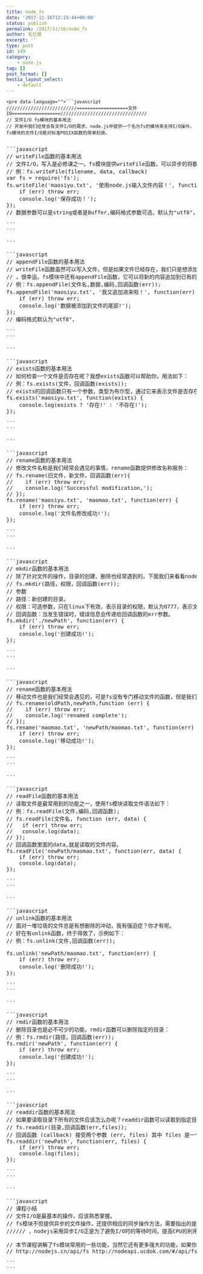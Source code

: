 ```yaml
---
title: node_fs
date: '2017-11-16T12:19:44+00:00'
status: publish
permalink: /2017/11/16/node_fs
author: 毛巳煜
excerpt: ''
type: post
id: 149
category:
    - node.js
tag: []
post_format: []
hestia_layout_select:
    - default
---
```

```
<pre data-language="">```javascript
//////////////////////////===================文件IO==================////////////////////////////////
// 文件I/O fs模块的基本用法
// 开发中我们经常会有文件I/O的需求，node.js中提供一个名为fs的模块来支持I/O操作，fs模块的文件I/O是对标准POSIX函数的简单封装。

```
```

```
<pre data-language="">```javascript
// writeFile函数的基本用法
// 文件I/O，写入是必修课之一。fs模块提供writeFile函数，可以异步的将数据写入一个文件, 如果文件已经存在则会被替换。用法如下：
// 例：fs.writeFile(filename, data, callback)
var fs = require('fs');
fs.writeFile('maosiyu.txt', '使用node.js输入文件内容！', function(err) {
    if (err) throw err;
    console.log('保存成功！');
});
// 数据参数可以是string或者是Buffer,编码格式参数可选，默认为"utf8"，回调函数只有一个参数err。

```
```

```
<pre data-language="">```javascript
// appendFile函数的基本用法
// writeFile函数虽然可以写入文件，但是如果文件已经存在，我们只是想添加一部分内容，它就不能满足我们的需求了
// ，很幸运，fs模块中还有appendFile函数，它可以将新的内容追加到已有的文件中，如果文件不存在，则会创建一个新的文件。使用方法如下：
// 例：fs.appendFile(文件名,数据,编码,回调函数(err));
fs.appendFile('maosiyu.txt', '我又追加进来啦！', function(err) {
    if (err) throw err;
    console.log('数据被添加到文件的尾部!');
});
// 编码格式默认为"utf8"，

```
```

```
<pre data-language="">```javascript
// exists函数的基本用法
// 如何检查一个文件是否存在呢？我想exists函数可以帮助你，用法如下：
// 例：fs.exists(文件，回调函数(exists));
// exists的回调函数只有一个参数，类型为布尔型，通过它来表示文件是否存在。
fs.exists('maosiyu.txt', function(exists) {
    console.log(exists ? '存在!' : '不存在!');
});

```
```

```
<pre data-language="">```javascript
// rename函数的基本用法
// 修改文件名称是我们经常会遇见的事情，rename函数提供修改名称服务：
// fs.rename(旧文件，新文件，回调函数(err){
//    if (err) throw err;
//    console.log('Successful modification,');
// });
fs.rename('maosiyu.txt', 'maomao.txt', function(err) {
    if (err) throw err;
    console.log('文件名修改成功!');
});

```
```

```
<pre data-language="">```javascript
// mkdir函数的基本用法
// 除了针对文件的操作，目录的创建、删除也经常遇到的，下面我们来看看node.js中如何创建目录：
// fs.mkdir(路径，权限，回调函数(err));
// 参数
// 路径：新创建的目录。
// 权限：可选参数，只在linux下有效，表示目录的权限，默认为0777，表示文件所有者、文件所有者所在的组的用户、所有用户，都有权限进行读、写、执行的操作。
// 回调函数：当发生错误时，错误信息会传递给回调函数的err参数。
fs.mkdir('./newPath', function(err) {
    if (err) throw err;
    console.log('创建成功!');
});

```
```

```
<pre data-language="">```javascript
// rename函数的基本用法
// 移动文件也是我们经常会遇见的，可是fs没有专门移动文件的函数，但是我们可以通过rename函数来达到移动文件的目的，示例如下。
// fs.rename(oldPath,newPath,function (err) {
//    if (err) throw err;
//    console.log('renamed complete');
// });
fs.rename('maomao.txt', 'newPath/maomao.txt', function(err) {
    if (err) throw err;
    console.log('移动成功!');
});

```
```

```
<pre data-language="">```javascript
// readFile函数的基本用法
// 读取文件是最常用到的功能之一，使用fs模块读取文件语法如下：
// 例：fs.readFile(文件,编码,回调函数);
// fs.readFile(文件名, function (err, data) {
//   if (err) throw err;
//   console.log(data);
// });
// 回调函数里面的data,就是读取的文件内容。
fs.readFile('newPath/maomao.txt', function(err, data) {
    if (err) throw err;
    console.log(data);
});

```
```

```
<pre data-language="">```javascript
// unlink函数的基本用法
// 面对一堆垃圾的文件总是有想删除的冲动，我有强迫症？你才有呢。
// 好在有unlink函数，终于得救了，示例如下：
// 例：fs.unlink(文件,回调函数(err));

fs.unlink('newPath/maomao.txt', function(err) {
    if (err) throw err;
    console.log('删除成功!');
});

```
```

```
<pre data-language="">```javascript
// rmdir函数的基本用法
// 删除目录也是必不可少的功能，rmdir函数可以删除指定的目录：
// 例：fs.rmdir(路径，回调函数(err));
fs.rmdir('newPath', function(err) {
    if (err) throw err;
    console.log('创建成功!');
});

```
```

```
<pre data-language="">```javascript
// readdir函数的基本用法
// 如果要读取目录下所有的文件应该怎么办呢？readdir函数可以读取到指定目录下所有的文件，示例如下：
// fs.readdir(目录,回调函数(err,files));
// 回调函数 (callback) 接受两个参数 (err, files) 其中 files 是一个存储目录中所包含的文件名称的数组，数组中不包括 '.' 和 '..'。
fs.readdir('newPath', function(err, files) {
    if (err) throw err;
    console.log(files);
});

```
```

```
<pre data-language="">```javascript
// 课程小结
// 文件I/O是最基本的操作，应该熟悉掌握。
// fs模块不但提供异步的文件操作，还提供相应的同步操作方法，需要指出的是
////// ，nodejs采用异步I/O正是为了避免I/O时的等待时间，提高CPU的利用率，所以在选择使用异步或同步方法的时候需要权衡取舍。

// 本节课程讲解了fs模块常用的一些功能，当然它还有更多强大的功能，如果你想了解更多，可以参考以下资料：
// http://nodejs.cn/api/fs http://nodeapi.ucdok.com/#/api/fs.html

```
```